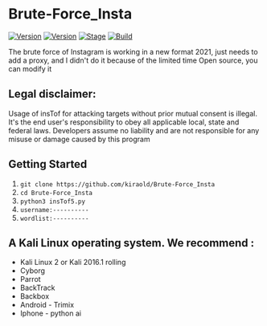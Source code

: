 # Brute-Force_Insta



[![Version](https://img.shields.io/badge/Brutesploit-1.1.0-brightgreen.svg?maxAge=259200)]()
[![Version](https://img.shields.io/badge/Codename-Pretty-red.svg?maxAge=259200)]()
[![Stage](https://img.shields.io/badge/Release-Stable-brightgreen.svg)]()
[![Build](https://img.shields.io/badge/Supported_OS-Linux-orange.svg)]()

The brute force of Instagram is working in a new format 2021, just needs to add a proxy, and I didn't do it because of the limited time
Open source, you can modify it 

## Legal disclaimer:

Usage of insTof for attacking targets without prior mutual consent is illegal. It's the end user's responsibility to obey all applicable local, state and federal laws. Developers assume no liability and are not responsible for any misuse or damage caused by this program 


## Getting Started
1. ```git clone https://github.com/kiraold/Brute-Force_Insta```
2. ```cd Brute-Force_Insta```
3. ```python3 insTof5.py```
4. ```username:----------```
5. ```wordlist:----------```


## A Kali Linux operating system. We recommend :
- Kali Linux 2 or Kali 2016.1 rolling 
- Cyborg
- Parrot 
- BackTrack 
- Backbox  
- Android - Trimix
- Iphone - python ai 
 
